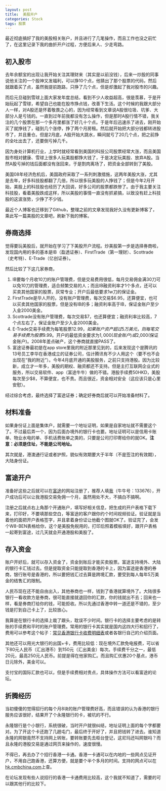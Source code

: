 ```yaml
---
layout: post
title:  美股开户
categories: Stock
tags: 股票
---
```


最近彻底搞好了我的美股相关账户，并且进行了几笔操作，而且工作也没之前忙了，在这里记录下我的曲折开户过程，方便后来人、少走弯路。

## 初入股市

去年余额宝的出现让我开始关注其理财来（其实是以前没钱），后来一炒股的同事说他关注的一个股神又发福利，可以挣10个点，他猜出了那个股票的代码，然后就跟着买了点，虽然我提前跑路，只挣了几个点，但是却激起了我对股市的兴趣。

而后元旦碰到雪球上面大家发年度总结，看到不少人收益超高，很是羡慕，于是开始玩起了雪球，希望自己也能在股市挣点钱，改善下生活。这个时候的我跟大部分人一样，对A股还是怀着敬畏之心的，因为经常看到文章说A股很垃圾、坑爹、大部分人是亏钱的。一直到过年前我都没有怎么操作，但是那时A股行情不错，我关注的几个股票在那一个多月里都涨了好几十个点。于是年后迅速杀了进去，刚开始买了就挣钱了，碰到几个涨停，挣了两个月房租。然后就开始把大部分钱都转进股市了，并且重仓。但是2月底，A股开始大跳水，瞬间就亏了20几个点，把之前挣的全吐出去了，还要倒亏掉几千。


因为身处计算机行业，上学时就经常看到美国的科技公司股票经常大涨，而且美国股市相对健康、雪球上很多人玩美股都挣大钱了，于是决定玩美股、放弃A股。当然A股亏掉的钱后面都没有涨回来，于是割肉离场了，把资金全部转到了美股。

美国08年经济危机后，美国政府采取了一系列刺激措施，这两年美股大涨，尤其是去年，好多科技股都翻了几倍，所以很多玩美股的人挣钱了；但是今年2月开始，美股上的科技股也经历了大回调，好多公司的股票都跌惨了。由于我主要关注科技股，看着美股跌成这样，所以美股的事情一直没有抓紧搞，以致没有赶上科技股的这波涨势，少挣了不少钱。

最近个人博客也迁移到了Github，整理之前的文章发现我好久没有更新博客了，乘此写一篇美股的文章吧，刷新下我的博客。

<!--more-->

##  券商选择

觉得要玩美股后，就开始在学习了下美股开户流程。炒美股第一步是选择券商啦，发现国内用的多的基本是IB（盈透证券）、FirstTrade（第一理财）、Scottrade（史考特）、E-Trade（亿创证券）。

然后比较了下这几家券商，
1.  IB要每个月收10刀的账户管理费，但是交易费用很低，每月交易佣金满30刀可以免10刀的管理费，适合频繁交易的人；而且IB融资利率才1个多点，还可以买卖其他国家的股票，灰常专业；开户后最低要求1w刀的保证金。
2.  FirstTrade是华人开的，没有账户管理费，每次交易$6.95，还算便宜，也可以买卖其他国家的股票，但是没有IB的多；融资利率高于IB，保证金账户至少入金2000美金。
3.  Scottrade没有账户管理费，每次交易$7，也还算便宜；融资利率比较高，7个点左右了，保证金账户至少入金2000美金。
4.  E-Trade交易手续费为每笔股票$12.99，如果账户资产超过5万美元，则每笔交易手续费为股票$9.99。开户的最低资金要求为$1,000(现金账户)或$2,000(保证金账户)。2008年差点破产，这个券商就直接PASS了。
5.  富途证券最初是在app store里我的附近那里见到的，后来发现这个是腾讯的13号员工李华在香港成立的证券公司，估计腾讯有不少人用这个（要不也不会出现在“我的附近”）。今年4月底开通的美股服务，之前只支持港股。因为比较新，成立才一年多，美股的期权、融资都还不支持。但是主打互联网企业式的服务，所以交易软件、app（富途牛牛）做的不错。港股手续费50HKD，美股每次至少$8，不算便宜，也不贵。而且很近，资金相对安全（这应该只是心里安慰）。

经过综合考虑，最终选择了富途证券；确定好券商后就可以开始准备材料了。

## 材料准备

如果身份证上面是集体户，就需要一个地址证明，如果是自家地址就不需要这个了。不过最后弄一个，因为后面办境外的银行卡也要。地址证明可以是信用卡账单、物业水电的单、手机话费账单之类的，只要是公司打印寄给你的就OK。**注意：必须是住址，不能是公司地址。**


其次就是，港澳通行证或者护照，貌似有效期要大于半年（不是签注的有效期），大陆身份证。

## 富途开户

准备好这些之后就可以在[富途](http://www.futu5.com/)的网站注册了，推荐人填[我](http://www.futu5.com/invite/32ab1d0197610cb5)（牛牛号：133676），开户成功后可以让我港股交易免佣一个月，虽然用处不大，不搞白不搞啊。

注册之后就点右上角那个开通账户，填写好相关信息，把生成的开户表格下载下来，打印好，不要填那些空白，等富途的客户跟你约个时间视频验证。验证就是当着他的面把开户表格签字，并且拿着身份证让他截个图就OK了。验证完了，会发个W8-BEN表格给你，这个是美股免税用的，打印后照着模板填好，跟开户表格一起寄到富途，过几天就会开通港股和美股了。

## 存入资金

账户开好后，就可以存入资金了，资金到账后才能买卖股票。富途支持境外、大陆的银行卡汇钱过去。但是提取资金只能提取到香港的卡上，因为富途是香港的券商，银行账号是香港的，所以要把钱汇过去算是跨境汇款，要受到每人每年5万美金的结售汇的限制。

人民币现在还不能自由出入，其他券商也一样，钱到了香港就算境外了。大陆很多银行一看收款方是券商，很可能直接就退回你的汇款，你的钱就出不去；回来也一样，看是券商打给你的钱，可能拒收。所以先通过香港中转一道还是不错的，至少钱是打到自己卡上了，比较放心。

我算是在银行卡的选择上栽了跟头，耽误不少时间。银行卡的选择主要考虑的是转账的手续费和平时的账户管理费。常用的银行卡其实就是国内这四大行和招行了，费用可以参考这个帖子：[常见香港银行卡收费明细表](http://bbs.futu5.com/view-697)或者各银行自己的介绍页面。

其他还可以用光大银行的出国+卡，费用比较低：现在境外汇款免电报费，可以省下80元人民币（汇出港币）到150元（汇出美金）每次。手续费千分之一，最低20元，最高250元人民币。前提是得在他家购汇。而且购汇优惠20个基点，港币日元除外，美金可以。

支付宝的国际汇款也可以，但是手续费相对贵点，具体操作方法可以看富途的论坛。

## 折腾经历

当初傻傻的觉得招行的每个月8块的账户管理费好高，而且错误的认为香港的银行服务应该很好，结果开了个永隆银行的卡，被坑的不行。

永隆银行是个小银行，系统很破，当时开户就很纠结，地址证明上面的每个字都要对。为了开这个卡还跑了几趟屯门，最后终于开好了，并且把钱转了进去。谁知道永隆的网银竟然不支持网上转账，要转账要先去柜台登记，这尼玛还叫网银吗？而且永隆的港股交易是通过网页来操作的，速度很慢。

不得已，再去办了个招行香港一卡通。香港一卡通可以在内地的一些网点见证开户，不用自己跑香港，还算方便，就是要个半个多月的时间。支持的网点可以在[hk.cmbchina.com](http://hk.cmbchina.com)上查。

在论坛发现有些人说招行的香港一卡通费用比较高，这个我就不知道了，需要的可以跟其他行的比较下。
